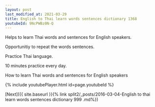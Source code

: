 ```yaml
---
layout: post
last_modified_at: 2021-03-29
title: English to Thai learn words sentences dictionary 1368 
youtubeId: 9NcPWBz0N-Q
---
```

 
 
Helps to learn Thai words and sentences for English speakers.

Opportunitiy to repeat the words sentences. 

Practice Thai language. 
 
10 minutes practice every day. 
 
How to learn Thai words and sentences for English speakers 
 
{% include youtubePlayer.html id=page.youtubeId %}
 
 
[Next]({{ site.baseurl }}{% link  split2/_posts/2016-03-04-English to thai learn words sentences dictionary 999 .md%})
 
